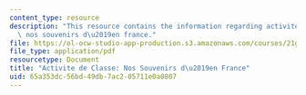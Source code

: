 ```yaml
---
content_type: resource
description: "This resource contains the information regarding activite de classe\
  \ nos souvenirs d\u2019en france."
file: https://ol-ocw-studio-app-production.s3.amazonaws.com/courses/21g-302-french-ii-fall-2004/65a353dc56bd49db7ac205711e0a0807_MIT21G_302_F04_France_E.pdf
file_type: application/pdf
resourcetype: Document
title: "Activite de Classe: Nos Souvenirs d\u2019en France"
uid: 65a353dc-56bd-49db-7ac2-05711e0a0807
---
```

